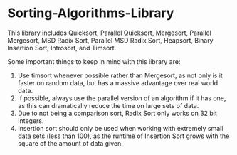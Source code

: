 # Sorting-Algorithms-Library
This library includes Quicksort, Parallel Quicksort, Mergesort, Parallel Mergesort, MSD Radix Sort, Parallel MSD Radix Sort, Heapsort, Binary Insertion Sort, Introsort, and Timsort.

Some important things to keep in mind with this library are:
1. Use timsort whenever possible rather than Mergesort, as not only is it faster on random data, but has a massive advantage over real world data.
2. If possible, always use the parallel version of an algorithm if it has one, as this can dramatically reduce the time on large sets of data.
3. Due to not being a comparison sort, Radix Sort only works on 32 bit integers.
4. Insertion sort should only be used when working with extremely small data sets (less than 100), as the runtime of Insertion Sort grows with the square of the amount of data given.
